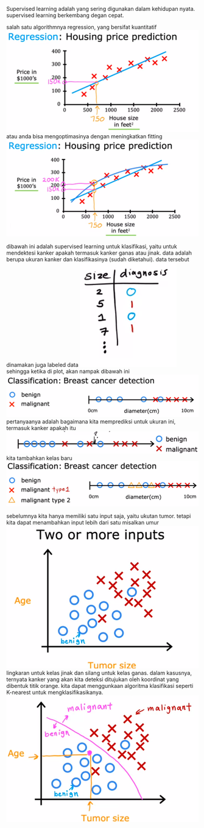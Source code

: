 Supervised learning adalah yang sering digunakan dalam kehidupan nyata. supervised learning berkembang degan cepat. 

salah satu algorithmnya regression, yang bersifat kuantitatif
![25c6596ee5b14e0fc2aae66bac7b3cbc.png](../../../../_resources/25c6596ee5b14e0fc2aae66bac7b3cbc.png)
atau anda bisa mengoptimasinya dengan meningkatkan fitting
![48e0a197361806d5f6b19d7f353c8c90.png](../../../../_resources/48e0a197361806d5f6b19d7f353c8c90.png)

dibawah ini adalah supervised learning untuk klasifikasi, yaitu untuk mendektesi kanker apakah termasuk kanker ganas atau jinak.
data adalah berupa ukuran kanker dan klasifikasinya (sudah diketahui). data tersebut dinamakan juga labeled data
![d95bf710d236969280b9c488a3e13e3c.png](../../../../_resources/d95bf710d236969280b9c488a3e13e3c.png)
sehingga ketika di plot, akan nampak dibawah ini
![78206300107666c38faa92a1fd64cb42.png](../../../../_resources/78206300107666c38faa92a1fd64cb42.png)
pertanyaanya adalah bagaimana kita memprediksi untuk ukuran ini, termasuk kanker apakah itu
![daf536ba0d6bbddd1c8828ef6fb031ff.png](../../../../_resources/daf536ba0d6bbddd1c8828ef6fb031ff.png)
kita tambahkan kelas baru
![1a62292073168538c60be57ba97d396d.png](../../../../_resources/1a62292073168538c60be57ba97d396d.png)

sebelumnya kita hanya memiliki satu input saja, yaitu ukutan tumor. tetapi kita dapat menambahkan input lebih dari satu misalkan umur
![f1f6c09b056d7bb86674d0c7574a1713.png](../../../../_resources/f1f6c09b056d7bb86674d0c7574a1713.png)
lingkaran untuk kelas jinak dan silang untuk kelas ganas.
dalam kasusnya, ternyata kanker yang akan kita deteksi ditujukan oleh koordinat yang dibentuk titik orange. kita dapat menggunkaan algoritma klasifikasi seperti K-nearest untuk mengklasifikasikanya. 
![36b3c761c250bda043bd60a94342b9d1.png](../../../../_resources/36b3c761c250bda043bd60a94342b9d1.png)

